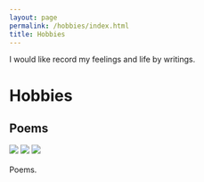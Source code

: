 ```yaml
---
layout: page
permalink: /hobbies/index.html
title: Hobbies
---
```


I would like record my feelings and life by writings.

# Hobbies

## Poems

<div class="third">
<img src="https://jdq818.github.io/hobbies/poems/Contemplation.JPG">
<img src="https://jdq818.github.io/hobbies/poems/Firstsnow.JPG">
<img src="https://jdq818.github.io/hobbies/poems/TheDist.JPG">
</div>
<br>Poems.